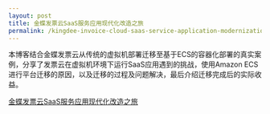 ```yaml
---
layout: post
title: 金蝶发票云SaaS服务应用现代化改造之旅
permalink: /kingdee-invoice-cloud-saas-service-application-modernization-journey/
---
```


本博客结合金蝶发票云从传统的虚拟机部署迁移至基于ECS的容器化部署的真实案例，分享了发票云在虚拟机环境下运行SaaS应用遇到的挑战，使用Amazon ECS进行平台迁移的原因，以及迁移的过程及问题解决，最后介绍迁移完成后的实际收益。

[金蝶发票云SaaS服务应用现代化改造之旅](https://aws.amazon.com/cn/blogs/china/kingdee-invoice-cloud-saas-service-application-modernization-journey)
